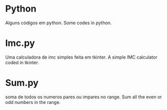 # Python
Alguns códigos em python. Some codes in python.

# Imc.py
Uma calculadora de imc simples feita em tkinter. A simple IMC calculator coded in tkinter.

# Sum.py
soma de todos os numeros pares ou impares no range. Sum all the even or odd numbers in the range.
